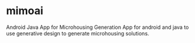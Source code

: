 # mimoai
Android Java App for Microhousing Generation
App for android and java to use generative design to generate microhousing solutions. 
